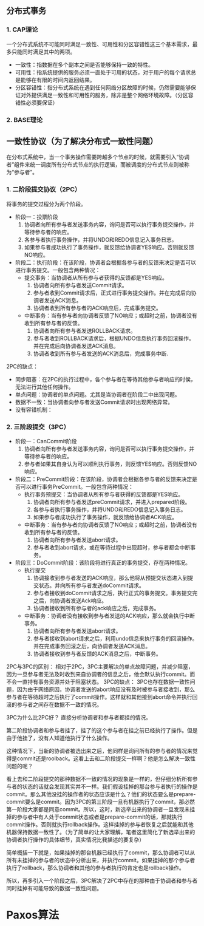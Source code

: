 ## 分布式事务

### 1. CAP理论
一个分布式系统不可能同时满足一致性、可用性和分区容错性这三个基本需求，最多只能同时满足其中的两项。
- 一致性：指数据在多个副本之间是否能够保持一致的特性。
- 可用性：指系统提供的服务必须一直处于可用的状态，对于用户的每个请求总是能够在有限的时间内返回结果。
- 分区容错性：指分布式系统在遇到任何网络分区故障的时候，仍然需要能够保证对外提供满足一致性和可用性的服务，除非是整个网络环境故障。（分区容错性必须要保证）

### 2. BASE理论

## 一致性协议（为了解决分布式一致性问题）

在分布式系统中，当一个事务操作需要跨越多个节点的时候，就需要引入“协调者”组件来统一调度所有分布式节点的执行逻辑，而被调度的分布式节点则被称为“参与者”。

### 1. 二阶段提交协议（2PC）
将事务的提交过程分为两个阶段。
  -  阶段一：投票阶段
	  1. 协调者向所有参与者发送事务内容，询问是否可以执行事务提交操作，并等待参与者的响应。
	  2. 各参与者执行事务操作，并将UNDO和REDO信息记入事务日志。
	  3. 如果参与者成功执行了事务操作，就反馈给协调者YES响应。否则就反馈NO响应。
  - 阶段二：执行阶段：在该阶段，协调者会根据各参与者的反馈来决定是否可以进行事务提交。一般包含两种情况：
	  - 提交事务：当协调者从所有参与者获得的反馈都是YES响应。
		  1. 协调者向所有参与者发送Commit请求。
		  2. 参与者收到Commit请求后，正式进行事务提交操作。并在完成后向协调者发送ACK消息。
		  3. 协调者收到所有参与者的ACK响应后，完成事务提交。
	  - 中断事务：当有参与者向协调者反馈了NO响应；或超时之前，协调者没有收到所有参与者的反馈。
		  1. 协调者向所有参与者发送ROLLBACK请求。
		  2. 参与者收到ROLLBACK请求后，根据UNDO信息执行事务回滚操作。并在完成后向协调者发送ACK消息。
		  3. 协调者收到所有参与者发送的ACK消息后，完成事务中断.


2PC的缺点：
- 同步阻塞：在2PC的执行过程中，各个参与者在等待其他参与者响应的时侯，无法进行其他任何操作。
- 单点问题：协调者的单点问题。尤其是当协调者在阶段二中出现问题。
- 数据不一致：当协调者向参与者发送Commit请求时出现网络异常。
- 没有容错机制：

### 2. 三阶段提交（3PC）
  -	阶段一：CanCommit阶段
	  1. 协调者向所有参与者发送事务内容，询问是否可以执行事务提交操作，并等待参与者的响应。
	  2. 参与者如果其自身认为可以顺利执行事务，则反馈YES响应。否则反馈NO响应。
  - 阶段二：PreCommit阶段：在该阶段，协调者会根据各参与者的反馈来决定是否可以进行事务PreCommit。一般包含两种情况：
	  - 执行事务预提交：当协调者从所有参与者获得的反馈都是YES响应。
		  1. 协调者向所有参与者发送preCommit请求，并进入prepared阶段。
		  2. 各参与者执行事务操作，并将UNDO和REDO信息记入事务日志。
		  3. 如果参与者成功执行了事务操作，就反馈给协调者ACK响应。 
	  - 中断事务：当有参与者向协调者反馈了NO响应；或超时之前，协调者没有收到所有参与者的反馈。
		  1. 协调者向所有参与者发送abort请求。
		  2. 参与者收到abort请求，或在等待过程中出现超时，参与者都会中断事务。
  - 阶段三：DoCommit阶段：该阶段将进行真正的事务提交，存在两种情况。
	   - 执行提交 
	   	 1. 协调接收到参与者发送的ACK响应，那么他将从预提交状态进入到提交状态。并向所有参与者发送doCommit请求。
	   	 2. 参与者接收到doCommit请求之后，执行正式的事务提交。事务提交完之后，向协调者发送Ack响应。
	   	 3. 协调者接收到所有参与者的ack响应之后，完成事务。
	   - 中断事务：协调者没有接收到参与者发送的ACK响应，那么就会执行中断事务。
		   1. 协调者向所有参与者发送abort请求。
		   2. 参与者接收到abort请求之后，利用undo信息来执行事务的回滚操作。并在完成事务回滚之后，向协调者发送ACK消息。
		   3. 协调者接收到参与者反馈的ACK消息之后，中断事务。
		  
2PC与3PC的区别：
相对于2PC，3PC主要解决的单点故障问题，并减少阻塞，因为一旦参与者无法及时收到来自协调者的信息之后，他会默认执行commit。而不会一直持有事务资源并处于阻塞状态。
3PC的缺点：
3PC也存在数据一致性问题，因为由于网络原因，协调者发送的abort响应没有及时被参与者接收到，那么参与者在等待超时之后执行了commit操作。这样就和其他接到abort命令并执行回滚的参与者之间存在数据不一致的情况。

3PC为什么比2PC好？
直接分析协调者和参与者都挂的情况。

第二阶段协调者和参与者挂了，挂了的这个参与者在挂之前已经执行了操作。但是由于他挂了，没有人知道他执行了什么操作。

这种情况下，当新的协调者被选出来之后，他同样是询问所有的参与者的情况来觉得是commit还是roolback。这看上去和二阶段提交一样啊？他是怎么解决一致性问题的呢？

看上去和二阶段提交的那种数据不一致的情况的现象是一样的，但仔细分析所有参与者的状态的话就会发现其实并不一样。我们假设挂掉的那台参与者执行的操作是commit。那么其他没挂的操作者的状态应该是什么？他们的状态要么是prepare-commit要么是commit。因为3PC的第三阶段一旦有机器执行了commit，那必然第一阶段大家都是同意commit。所以，这时，新选举出来的协调者一旦发现未挂掉的参与者中有人处于commit状态或者是prepare-commit的话，那就执行commit操作。否则就执行rollback操作。这样挂掉的参与者恢复之后就能和其他机器保持数据一致性了。（为了简单的让大家理解，笔者这里简化了新选举出来的协调者执行操作的具体细节，真实情况比我描述的要复杂）

简单概括一下就是，如果挂掉的那台机器已经执行了commit，那么协调者可以从所有未挂掉的参与者的状态中分析出来，并执行commit。如果挂掉的那个参与者执行了rollback，那么协调者和其他的参与者执行的肯定也是rollback操作。

所以，再多引入一个阶段之后，3PC解决了2PC中存在的那种由于协调者和参与者同时挂掉有可能导致的数据一致性问题。
# Paxos算法